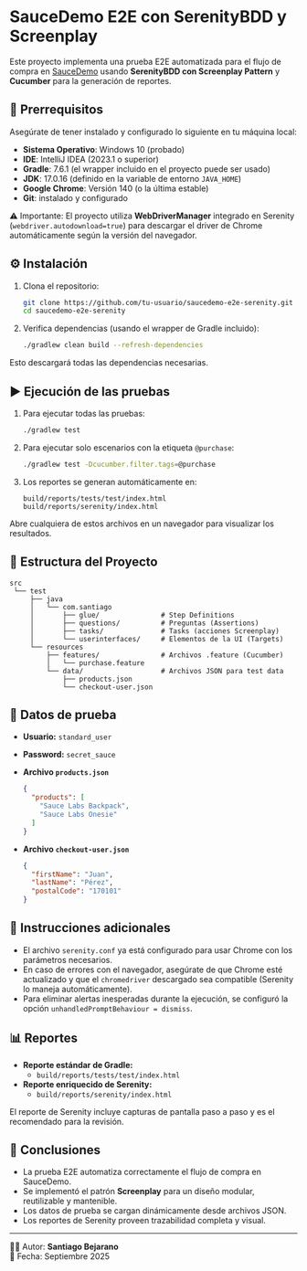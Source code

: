 # SauceDemo E2E con SerenityBDD y Screenplay

Este proyecto implementa una prueba E2E automatizada para el flujo de compra en [SauceDemo](https://www.saucedemo.com/) usando **SerenityBDD con Screenplay Pattern** y **Cucumber** para la generación de reportes.

## 📌 Prerrequisitos

Asegúrate de tener instalado y configurado lo siguiente en tu máquina local:

- **Sistema Operativo**: Windows 10 (probado)
- **IDE**: IntelliJ IDEA (2023.1 o superior)
- **Gradle**: 7.6.1 (el wrapper incluido en el proyecto puede ser usado)
- **JDK**: 17.0.16 (definido en la variable de entorno `JAVA_HOME`)
- **Google Chrome**: Versión 140 (o la última estable)
- **Git**: instalado y configurado

⚠️ Importante: El proyecto utiliza **WebDriverManager** integrado en Serenity (`webdriver.autodownload=true`) para descargar el driver de Chrome automáticamente según la versión del navegador.

## ⚙️ Instalación

1. Clona el repositorio:
   ```bash
   git clone https://github.com/tu-usuario/saucedemo-e2e-serenity.git
   cd saucedemo-e2e-serenity
   ```

2. Verifica dependencias (usando el wrapper de Gradle incluido):
   ```bash
   ./gradlew clean build --refresh-dependencies
   ```

Esto descargará todas las dependencias necesarias.

## ▶️ Ejecución de las pruebas

1. Para ejecutar todas las pruebas:
   ```bash
   ./gradlew test
   ```

2. Para ejecutar solo escenarios con la etiqueta `@purchase`:
   ```bash
   ./gradlew test -Dcucumber.filter.tags=@purchase
   ```

3. Los reportes se generan automáticamente en:
   ```
   build/reports/tests/test/index.html
   build/reports/serenity/index.html
   ```

Abre cualquiera de estos archivos en un navegador para visualizar los resultados.

## 📂 Estructura del Proyecto

```
src
 └── test
     ├── java
     │   └── com.santiago
     │       ├── glue/               # Step Definitions
     │       ├── questions/          # Preguntas (Assertions)
     │       ├── tasks/              # Tasks (acciones Screenplay)
     │       └── userinterfaces/     # Elementos de la UI (Targets)
     └── resources
         ├── features/               # Archivos .feature (Cucumber)
         │   └── purchase.feature
         └── data/                   # Archivos JSON para test data
             ├── products.json
             └── checkout-user.json
```

## 📑 Datos de prueba

- **Usuario:** `standard_user`
- **Password:** `secret_sauce`

- **Archivo `products.json`**
  ```json
  {
    "products": [
      "Sauce Labs Backpack",
      "Sauce Labs Onesie"
    ]
  }
  ```

- **Archivo `checkout-user.json`**
  ```json
  {
    "firstName": "Juan",
    "lastName": "Pérez",
    "postalCode": "170101"
  }
  ```

## 📝 Instrucciones adicionales

- El archivo `serenity.conf` ya está configurado para usar Chrome con los parámetros necesarios.
- En caso de errores con el navegador, asegúrate de que Chrome esté actualizado y que el `chromedriver` descargado sea compatible (Serenity lo maneja automáticamente).
- Para eliminar alertas inesperadas durante la ejecución, se configuró la opción `unhandledPromptBehaviour = dismiss`.

## 📊 Reportes

- **Reporte estándar de Gradle:**
  - `build/reports/tests/test/index.html`
- **Reporte enriquecido de Serenity:**
  - `build/reports/serenity/index.html`

El reporte de Serenity incluye capturas de pantalla paso a paso y es el recomendado para la revisión.

## 📌 Conclusiones

- La prueba E2E automatiza correctamente el flujo de compra en SauceDemo.
- Se implementó el patrón **Screenplay** para un diseño modular, reutilizable y mantenible.
- Los datos de prueba se cargan dinámicamente desde archivos JSON.
- Los reportes de Serenity proveen trazabilidad completa y visual.

---

👨‍💻 Autor: **Santiago Bejarano**  
📅 Fecha: Septiembre 2025

